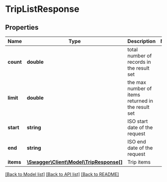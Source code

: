 # TripListResponse

## Properties
Name | Type | Description | Notes
------------ | ------------- | ------------- | -------------
**count** | **double** | total number of records in the result set | 
**limit** | **double** | the max number of items returned in the result set | 
**start** | **string** | ISO start date of the request | 
**end** | **string** | ISO end date of the request | 
**items** | [**\Swagger\Client\Model\TripResponse[]**](TripResponse.md) | Trip items | 

[[Back to Model list]](../README.md#documentation-for-models) [[Back to API list]](../README.md#documentation-for-api-endpoints) [[Back to README]](../README.md)


